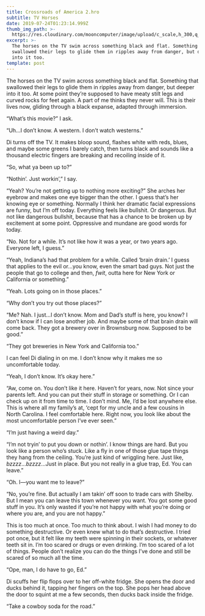 ```yaml
---
title: Crossroads of America 2.hro
subtitle: TV Horses
date: 2019-07-24T01:23:14.999Z
thumb_img_path: >-
  https://res.cloudinary.com/mooncomputer/image/upload/c_scale,h_300,q_auto:best/v1563935047/Moon%20Computer%20Blog/HRO/Crossroads%20of%20America/crossroads-of-america-2--sebastien-le-derout-eMBahQSKmYs-unsplash--glitched-3.jpg
excerpt: >-
  The horses on the TV swim across something black and flat. Something that
  swallowed their legs to glide them in ripples away from danger, but deeper
  into it too.
template: post
---
```



The horses on the TV swim across something black and flat. Something that swallowed their legs to glide them in ripples away from danger, but deeper into it too. At some point they’re supposed to have meaty stilt legs and curved rocks for feet again. A part of me thinks they never will. This is their lives now, gliding through a black expanse, adapted through immersion. 

“What’s this movie?” I ask. 

“Uh…I don’t know. A western. I don’t watch westerns.”

Di turns off the TV. It makes bloop sound, flashes white with reds, blues, and maybe some greens I barely catch, then turns black and sounds like a thousand electric fingers are breaking and recoiling inside of it. 

“So, what ya been up to?”

“Nothin’. Just workin’,” I say.

“Yeah? You’re not getting up to nothing more exciting?” She arches her eyebrow and makes one eye bigger than the other. I guess that’s her knowing eye or something. Normally I think her dramatic facial expressions are funny, but I’m off today. Everything feels like bullshit. Or dangerous. But not like dangerous bullshit, because that has a chance to be broken up by excitement at some point. Oppressive and mundane are good words for today.

“No. Not for a while. It’s not like how it was a year, or two years ago. Everyone left, I guess.”

“Yeah, Indiana’s had that problem for a while. Called ‘brain drain.’ I guess that applies to the evil or…you know, even the smart bad guys. Not just the people that go to college and then, _fwit_, outta here for New York or California or something.”

“Yeah. Lots going on in those places.”

“Why don’t you try out those places?”

“Me? Nah. I just…I don’t know. Mom and Dad’s stuff is here, you know? I don’t know if I can lose another job. And maybe some of that brain drain will come back. They got a brewery over in Brownsburg now. Supposed to be good.”

“They got breweries in New York and California too.” 

I can feel Di dialing in on me. I don’t know why it makes me so uncomfortable today. 

“Yeah, I don’t know. It’s okay here.”

“Aw, come on. You don’t like it here. Haven’t for years, now. Not since your parents left. And you can put their stuff in storage or something. Or I can check up on it from time to time. I don’t mind. Me, I’d be lost anywhere else. This is where all my family’s at, ‘cept for my uncle and a few cousins in North Carolina. I feel comfortable here. Right now, you look like about the most uncomfortable person I’ve ever seen.”

“I’m just having a weird day.”

“I’m not tryin’ to put you down or nothin’. I know things are hard. But you look like a person who’s stuck. Like a fly in one of those glue tape things they hang from the ceiling. You’re just kind of wriggling here. Just like, _bzzzz_…_bzzzz_…Just in place. But you not really in a glue trap, Ed. You can leave.”

“Oh. I—you want me to leave?”

“No, you’re fine. But actually I am takin’ off soon to trade cars with Shelby. But I  mean you can leave this town whenever you want. You got some good stuff in you. It’s only wasted if you’re not happy with what you’re doing or where you are, and you are not happy.”

This is too much at once. Too much to think about. I wish I had money to do something destructive. Or even knew what to do that’s destructive. I tried pot once, but it felt like my teeth were spinning in their sockets, or whatever teeth sit in. I’m too scared or drugs or even drinking. I’m too scared of a lot of things. People don’t realize you can do the things I’ve done and still be scared of so much all the time. 

“Ope, man, I do have to go, Ed.” 

Di scuffs her flip flops over to her off-white fridge. She opens the door and ducks behind it, tapping her fingers on the top. She pops her head above the door to squint at me a few seconds, then ducks back inside the fridge. 

“Take a cowboy soda for the road.”
